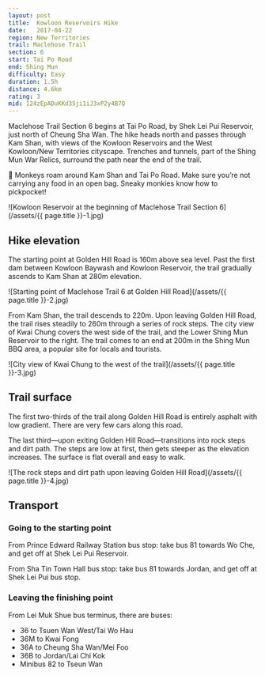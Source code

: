 ```yaml
---
layout: post
title:  Kowloon Reservoirs Hike
date:   2017-04-22
region: New Territories
trail: Maclehose Trail
section: 6
start: Tai Po Road
end: Shing Mun
difficulty: Easy
duration: 1.5h
distance: 4.6km
rating: 3
mid: 124zEpADuKKd35ji1iJ3xP2y4B7Q
---
```

Maclehose Trail Section 6 begins at Tai Po Road, by Shek Lei Pui Reservoir, just north of Cheung Sha Wan. The hike heads north and passes through Kam Shan, with views of the Kowloon Reservoirs and the West Kowloon/New Territories cityscape. Trenches and tunnels, part of the Shing Mun War Relics, surround the path near the end of the trail.

🐒 Monkeys roam around Kam Shan and Tai Po Road. Make sure you’re not carrying any food in an open bag. Sneaky monkies know how to pickpocket!

![Kowloon Reservoir at the beginning of Maclehose Trail Section 6](/assets/{{ page.title }}-1.jpg)

## Hike elevation

The starting point at Golden Hill Road is 160m above sea level. Past the first dam between Kowloon Baywash and Kowloon Reservoir, the trail gradually ascends to Kam Shan at 280m elevation.

![Starting point of Maclehose Trail 6 at Golden Hill Road](/assets/{{ page.title }}-2.jpg)

From Kam Shan, the trail descends to 220m. Upon leaving Golden Hill Road, the trail rises steadily to 260m through a series of rock steps. The city view of Kwai Chung covers the west side of the trail, and the Lower Shing Mun Reservoir to the right. The trail comes to an end at 200m in the Shing Mun BBQ area, a popular site for locals and tourists.

![City view of Kwai Chung to the west of the trail](/assets/{{ page.title }}-3.jpg)

## Trail surface

The first two-thirds of the trail along Golden Hill Road is entirely asphalt with low gradient. There are very few cars along this road.

The last third—upon exiting Golden Hill Road—transitions into rock steps and dirt path. The steps are low at first, then gets steeper as the elevation increases. The surface is flat overall and easy to walk.

![The rock steps and dirt path upon leaving Golden Hill Road](/assets/{{ page.title }}-4.jpg)

## Transport

### Going to the starting point

From Prince Edward Railway Station bus stop: take bus 81 towards Wo Che, and get off at Shek Lei Pui Reservoir.

From Sha Tin Town Hall bus stop: take bus 81 towards Jordan, and get off at Shek Lei Pui bus stop.

### Leaving the finishing point

From Lei Muk Shue bus terminus, there are buses:
- 36 to Tsuen Wan West/Tai Wo Hau
- 36M to Kwai Fong
- 36A to Cheung Sha Wan/Mei Foo
- 36B to Jordan/Lai Chi Kok
- Minibus 82 to Tseun Wan